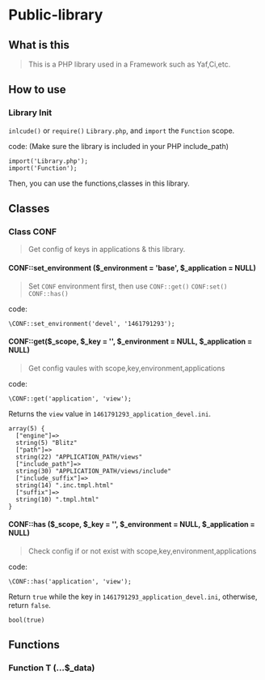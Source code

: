 # Public-library

## What is this

> This is a PHP library used in a Framework such as Yaf,Ci,etc.

## How to use

### Library Init

`inlcude()` or `require()` `Library.php`, and `import` the `Function` scope.

code: (Make sure the library is included in your PHP include_path)

```
import('Library.php');
import('Function');

```
Then, you can use the functions,classes in this library.


## Classes

### Class CONF

> Get config of keys in applications & this library.


#### CONF::set_environment ($\_environment = 'base', $\_application = NULL)

> Set `CONF` environment first, then use `CONF::get()` `CONF:set()` `CONF::has()`

code:

```
\CONF::set_environment('devel', '1461791293');
```



#### CONF::get($\_scope, $_key = '', $\_environment = NULL, $\_application = NULL)

> Get config vaules with scope,key,environment,applications

code:

```
\CONF::get('application', 'view');
```

Returns the `view` value in `1461791293_application_devel.ini`.

```
array(5) {
  ["engine"]=>
  string(5) "Blitz"
  ["path"]=>
  string(22) "APPLICATION_PATH/views"
  ["include_path"]=>
  string(30) "APPLICATION_PATH/views/include"
  ["include_suffix"]=>
  string(14) ".inc.tmpl.html"
  ["suffix"]=>
  string(10) ".tmpl.html"
}
```


#### CONF::has ($\_scope, $_key = '', $\_environment = NULL, $\_application = NULL)

> Check config if or not exist with scope,key,environment,applications

code:

```
\CONF::has('application', 'view');
```

Return `true` while the key in `1461791293_application_devel.ini`, otherwise, return `false`.

```
bool(true)
```


## Functions

### Function T (...$_data)
